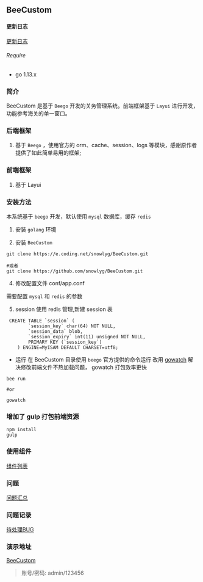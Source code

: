 ## BeeCustom

#### 更新日志
[更新日志](UPDATE.MD)

###### Require
- go 1.13.x

### 简介
BeeCustom 是基于 `Beego` 开发的关务管理系统。前端框架基于 `Layui` 进行开发，功能参考海关的单一窗口。

### 后端框架
1. 基于 `Beego` ，使用官方的 orm、cache、session、logs 等模块，感谢原作者提供了如此简单易用的框架;

### 前端框架
1. 基于 Layui

### 安装方法
本系统基于 `beego` 开发，默认使用 `mysql` 数据库，缓存 `redis` 

1. 安装 `golang` 环境

2. 安装 `BeeCustom`

```shell script
git clone https://e.coding.net/snowlyg/BeeCustom.git

#或者
git clone https://github.com/snowlyg/BeeCustom.git

```

4. 修改配置文件 conf/app.conf

 需要配置 `mysql` 和 `redis` 的参数
 
5. session 使用 redis 管理,新建 session 表
```
 CREATE TABLE `session` (
        `session_key` char(64) NOT NULL,
        `session_data` blob,
        `session_expiry` int(11) unsigned NOT NULL,
        PRIMARY KEY (`session_key`)
    ) ENGINE=MyISAM DEFAULT CHARSET=utf8;
```
 
- 运行
在 BeeCustom 目录使用 `beego` 官方提供的命令运行
改用 [gowatch](https://gitee.com/silenceper/gowatch) 解决修改前端文件不热加载问题， gowatch 打包效率更快

```shell script
bee run 

#or

gowatch 

```

### 增加了 gulp 打包前端资源
```shell script
npm install
gulp

```

### 使用组件
[组件列表](PLUGS.md)

### 问题
[问题汇总](ERRORS.md)

### 问题记录
[待处理BUG](BUG.md)

### 演示地址
[BeeCustom](http://112.74.61.105:8089)

> 账号/密码: admin/123456
 

